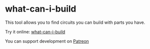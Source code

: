 # what-can-i-build
This tool allows you to find circuits you can build with parts you have.

Try it online: [what-can-i-build](https://dvhx.github.io/what-can-i-build/)

You can support development on [Patreon](https://www.patreon.com/DusanHalicky)
